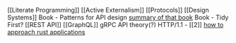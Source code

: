 [[Literate Programming]]
[[Active Externalism]]
[[Protocols]]
[[Design Systems]]
Book - Patterns for API design
[summary of that book](https://shahbhat.medium.com/patterns-for-api-design-7cf38ff5139)
Book - Tidy First?
[[REST API]]
[[GraphQL]]
gRPC
API theory(?)
HTTP/1.1 - [[2]]
[how to approach rust applications](https://dpc.pw/posts/how-i-structure-my-apps-in-rust-and-other-languages)
